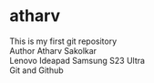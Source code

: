 # atharv
This is my first git repository
<br>
Author Atharv Sakolkar
<br>
Lenovo Ideapad 
Samsung S23 Ultra
<br>
Git and Github
